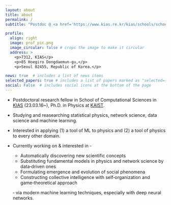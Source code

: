 ```yaml
---
layout: about
title: about
permalink: /
subtitle: "Postdoc @ <a href='https://www.kias.re.kr/kias/schools/schoolsOvrv/overView.do?schoolsCd=C&menuNo=402054'>KIAS</a>"

profile:
  align: right
  image: prof_pic.png
  image_circular: false # crops the image to make it circular
  address: >
    <p>7312, KIAS</p>
    <p>85 Hoegiro Dongdaemun-gu,</p>
    <p>Seoul 02455, Republic of Korea.</p>

news: true  # includes a list of news items
selected_papers: true # includes a list of papers marked as "selected={true}"
social: False  # includes social icons at the bottom of the page
---
```


* Postdoctoral research fellow in School of Computational Sciences in [KIAS](https://www.kias.re.kr/kias/schools/schoolsOvrv/overView.do?schoolsCd=C&menuNo=402054) (23.03.16~), Ph.D. in Physics at [KAIST](https://physics.kaist.ac.kr/).

* Studying and reasearching statistical physics, network science, data science and machine learning.

* Interested in applying (1) a tool of ML to physics and (2) a tool of physics to every other domain.

* Currently working on & interested in ‑

   - Automatically discovering new scientific concepts
   - Substituting fundamental models in physics and network science by data‑driven ones
   - Formulating emergence and evolution of social phenomena
   - Constructing collective intelligence with self‑organization and game‑theoretical approach


  ‑ via modern machine learning techniques, especially with deep neural networks.

